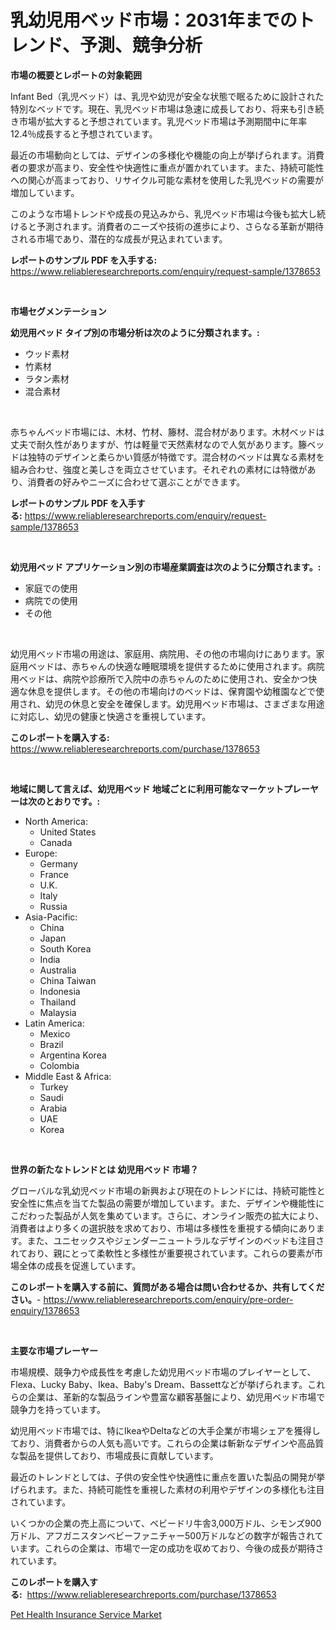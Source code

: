 <p><h1>乳幼児用ベッド市場：2031年までのトレンド、予測、競争分析</h1></p><p><strong>市場の概要とレポートの対象範囲</strong></p>
<p><p>Infant Bed（乳児ベッド）は、乳児や幼児が安全な状態で眠るために設計された特別なベッドです。現在、乳児ベッド市場は急速に成長しており、将来も引き続き市場が拡大すると予想されています。乳児ベッド市場は予測期間中に年率12.4％成長すると予想されています。</p><p>最近の市場動向としては、デザインの多様化や機能の向上が挙げられます。消費者の要求が高まり、安全性や快適性に重点が置かれています。また、持続可能性への関心が高まっており、リサイクル可能な素材を使用した乳児ベッドの需要が増加しています。</p><p>このような市場トレンドや成長の見込みから、乳児ベッド市場は今後も拡大し続けると予測されます。消費者のニーズや技術の進歩により、さらなる革新が期待される市場であり、潜在的な成長が見込まれています。</p></p>
<p><strong>レポートのサンプル PDF を入手する:</strong> <a href="https://www.reliableresearchreports.com/enquiry/request-sample/1378653">https://www.reliableresearchreports.com/enquiry/request-sample/1378653</a></p>
<p>&nbsp;</p>
<p><strong>市場セグメンテーション</strong></p>
<p><strong>幼児用ベッド タイプ別の市場分析は次のように分類されます。:</strong></p>
<p><ul><li>ウッド素材</li><li>竹素材</li><li>ラタン素材</li><li>混合素材</li></ul></p>
<p>&nbsp;</p>
<p><p>赤ちゃんベッド市場には、木材、竹材、籐材、混合材があります。木材ベッドは丈夫で耐久性がありますが、竹は軽量で天然素材なので人気があります。籐ベッドは独特のデザインと柔らかい質感が特徴です。混合材のベッドは異なる素材を組み合わせ、強度と美しさを両立させています。それぞれの素材には特徴があり、消費者の好みやニーズに合わせて選ぶことができます。</p></p>
<p><strong>レポートのサンプル PDF を入手する:</strong>&nbsp;<a href="https://www.reliableresearchreports.com/enquiry/request-sample/1378653">https://www.reliableresearchreports.com/enquiry/request-sample/1378653</a></p>
<p>&nbsp;</p>
<p><strong> 幼児用ベッド アプリケーション別の市場産業調査は次のように分類されます。:</strong></p>
<p><ul><li>家庭での使用</li><li>病院での使用</li><li>その他</li></ul></p>
<p>&nbsp;</p>
<p><p>幼児用ベッド市場の用途は、家庭用、病院用、その他の市場向けにあります。家庭用ベッドは、赤ちゃんの快適な睡眠環境を提供するために使用されます。病院用ベッドは、病院や診療所で入院中の赤ちゃんのために使用され、安全かつ快適な休息を提供します。その他の市場向けのベッドは、保育園や幼稚園などで使用され、幼児の休息と安全を確保します。幼児用ベッド市場は、さまざまな用途に対応し、幼児の健康と快適さを重視しています。</p></p>
<p><strong>このレポートを購入する:</strong>&nbsp; <a href="https://www.reliableresearchreports.com/purchase/1378653">https://www.reliableresearchreports.com/purchase/1378653</a></p>
<p>&nbsp;</p>
<p><strong>地域に関して言えば、幼児用ベッド 地域ごとに利用可能なマーケットプレーヤーは次のとおりです。:</strong></p>
<p><ul>
    <li>
        North America:
        <ul>
            <li>United States</li>
            <li>Canada</li>
        </ul>
    </li>
    <li>
        Europe:
        <ul>
            <li>Germany</li>
            <li>France</li>
            <li>U.K.</li>
            <li>Italy</li>
            <li>Russia</li>
        </ul>
    </li>
    <li>
        Asia-Pacific:
        <ul>
            <li>China</li>
            <li>Japan</li>
            <li>South Korea</li>
            <li>India</li>
            <li>Australia</li>
            <li>China Taiwan</li>
            <li>Indonesia</li>
            <li>Thailand</li>
            <li>Malaysia</li>
        </ul>
    </li>
    <li>
        Latin America:
        <ul>
            <li>Mexico</li>
            <li>Brazil</li>
            <li>Argentina Korea</li>
            <li>Colombia</li>
        </ul>
    </li>
    <li>
        Middle East & Africa:
        <ul>
            <li>Turkey</li>
            <li>Saudi</li>
            <li>Arabia</li>
            <li>UAE</li>
            <li>Korea</li>
        </ul>
    </li>
    </ul></p>
<p>&nbsp;</p>
<p><strong>世界の新たなトレンドとは 幼児用ベッド 市場？</strong></p>
<p><p>グローバルな乳幼児ベッド市場の新興および現在のトレンドには、持続可能性と安全性に焦点を当てた製品の需要が増加しています。また、デザインや機能性にこだわった製品が人気を集めています。さらに、オンライン販売の拡大により、消費者はより多くの選択肢を求めており、市場は多様性を重視する傾向にあります。また、ユニセックスやジェンダーニュートラルなデザインのベッドも注目されており、親にとって柔軟性と多様性が重要視されています。これらの要素が市場全体の成長を促進しています。</p></p>
<p><strong>このレポートを購入する前に、質問がある場合は問い合わせるか、共有してください。</strong>- <a href="https://www.reliableresearchreports.com/enquiry/pre-order-enquiry/1378653">https://www.reliableresearchreports.com/enquiry/pre-order-enquiry/1378653</a></p>
<p>&nbsp;</p>
<p><strong>主要な市場プレーヤー</strong></p>
<p><p>市場規模、競争力や成長性を考慮した幼児用ベッド市場のプレイヤーとして、Flexa、Lucky Baby、Ikea、Baby's Dream、Bassettなどが挙げられます。これらの企業は、革新的な製品ラインや豊富な顧客基盤により、幼児用ベッド市場で競争力を持っています。</p><p>幼児用ベッド市場では、特にIkeaやDeltaなどの大手企業が市場シェアを獲得しており、消費者からの人気も高いです。これらの企業は斬新なデザインや高品質な製品を提供しており、市場成長に貢献しています。</p><p>最近のトレンドとしては、子供の安全性や快適性に重点を置いた製品の開発が挙げられます。また、持続可能性を重視した素材の利用やデザインの多様化も注目されています。</p><p>いくつかの企業の売上高について、ベビードリ牛舎3,000万ドル、シモンズ900万ドル、アフガニスタンベビーファニチャー500万ドルなどの数字が報告されています。これらの企業は、市場で一定の成功を収めており、今後の成長が期待されています。</p></p>
<p><strong>このレポートを購入する:</strong>&nbsp;&nbsp;<a href="https://www.reliableresearchreports.com/purchase/1378653">https://www.reliableresearchreports.com/purchase/1378653</a></p>
<p><p><a href="https://natural-crush-b99.notion.site/Pet-Health-Insurance-Service-Market-Challenges-Opportunities-and-Growth-Drivers-and-Major-Market--21b779b0310e4ea0b8f47975835bbab6">Pet Health Insurance Service Market</a></p></p>